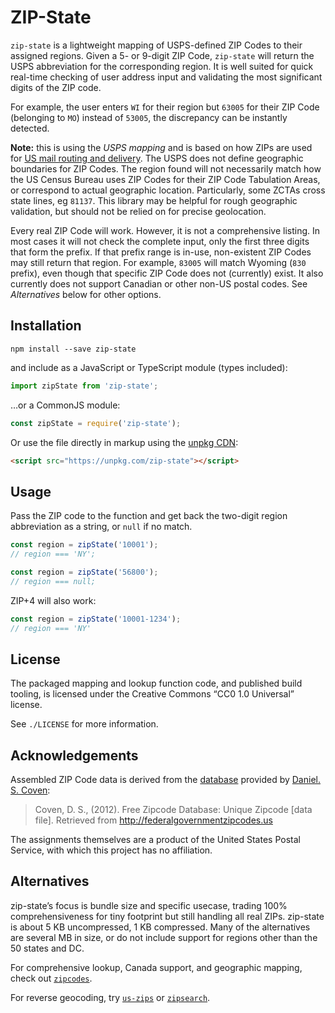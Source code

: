 # ZIP-State

`zip-state` is a lightweight mapping of USPS-defined ZIP Codes to their assigned regions. Given a 5- or 9-digit ZIP Code, `zip-state` will return the USPS abbreviation for the corresponding region. It is well suited for quick real-time checking of user address input and validating the most significant digits of the ZIP code.

For example, the user enters `WI` for their region but `63005` for their ZIP Code (belonging to `MO`) instead of `53005`, the discrepancy can be instantly detected.

**Note:** this is using the _USPS mapping_ and is based on how ZIPs are used for [US mail routing and delivery](https://pe.usps.com/Archive/HTML/DMMArchive20050106/print/L002.htm). The USPS does not define geographic boundaries for ZIP Codes. The region found will not necessarily match how the US Census Bureau uses ZIP Codes for their ZIP Code Tabulation Areas, or correspond to actual geographic location. Particularly, some ZCTAs cross state lines, eg `81137`. This library may be helpful for rough geographic validation, but should not be relied on for precise geolocation.

Every real ZIP Code will work. However, it is not a comprehensive listing. In most cases it will not check the complete input, only the first three digits that form the prefix. If that prefix range is in-use, non-existent ZIP Codes may still return that region. For example, `83005` will match Wyoming (`830` prefix), even though that specific ZIP Code does not (currently) exist. It also currently does not support Canadian or other non-US postal codes. See _Alternatives_ below for other options.


## Installation

`npm install --save zip-state`

and include as a JavaScript or TypeScript module (types included):

```typescript
import zipState from 'zip-state';
```

…or a CommonJS module:

```javascript
const zipState = require('zip-state');
```

Or use the file directly in markup using the [unpkg CDN](https://unpkg.com/):

```html
<script src="https://unpkg.com/zip-state"></script>
```


## Usage

Pass the ZIP code to the function and get back the two-digit region abbreviation as a string, or `null` if no match.

```javascript
const region = zipState('10001');
// region === 'NY';
```

```javascript
const region = zipState('56800');
// region === null;
```


ZIP+4 will also work:

```javascript
const region = zipState('10001-1234');
// region === 'NY'
```


## License

The packaged mapping and lookup function code, and published build tooling, is licensed under the Creative Commons “CC0 1.0 Universal” license.

See `./LICENSE` for more information.


## Acknowledgements

Assembled ZIP Code data is derived from the [database](http://federalgovernmentzipcodes.us) provided by [Daniel. S. Coven](https://www.linkedin.com/in/daniel-s-coven-56273411b):

> Coven, D. S., (2012). Free Zipcode Database: Unique Zipcode [data file]. Retrieved from http://federalgovernmentzipcodes.us 

The assignments themselves are a product of the United States Postal Service, with which this project has no affiliation.


## Alternatives

zip-state’s focus is bundle size and specific usecase, trading 100% comprehensiveness for tiny footprint but still handling all real ZIPs. zip-state is about 5 KB uncompressed, 1 KB compressed. Many of the alternatives are several MB in size, or do not include support for regions other than the 50 states and DC.

For comprehensive lookup, Canada support, and geographic mapping, check out [`zipcodes`](https://www.npmjs.com/package/zipcodes).

For reverse geocoding, try [`us-zips`](https://www.npmjs.com/package/us-zips) or [`zipsearch`](https://www.npmjs.com/package/zipsearch).

